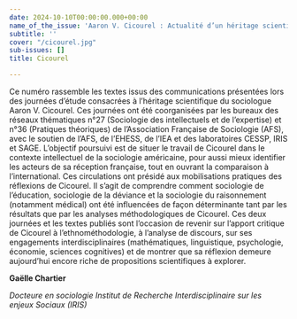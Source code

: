 ```yaml
---
date: 2024-10-10T00:00:00.000+00:00
name_of_the_issue: 'Aaron V. Cicourel : Actualité d’un héritage scientifique (1928-2023)'
subtitle: ''
cover: "/cicourel.jpg"
sub-issues: []
title: Cicourel

---
```

Ce numéro rassemble les textes issus des communications présentées lors des
journées d’étude consacrées à l’héritage scientifique du sociologue Aaron V.
Cicourel.
Ces journées ont été coorganisées par les bureaux des réseaux thématiques n°27
(Sociologie des intellectuels et de l’expertise) et n°36 (Pratiques théoriques) de
l’Association Française de Sociologie (AFS), avec le soutien de l’AFS, de l’EHESS,
de l’IEA et des laboratoires CESSP, IRIS et SAGE.
L’objectif poursuivi est de situer le travail de Cicourel dans le contexte intellectuel de
la sociologie américaine, pour aussi mieux identifier les acteurs de sa réception
française, tout en ouvrant la comparaison à l’international.
Ces circulations ont présidé aux mobilisations pratiques des réflexions de Cicourel.
Il s’agit de comprendre comment sociologie de l’éducation, sociologie de la déviance
et la sociologie du raisonnement (notamment médical) ont été influencées de façon
déterminante tant par les résultats que par les analyses méthodologiques de
Cicourel.
Ces deux journées et les textes publiés sont l’occasion de revenir sur l’apport critique
de Cicourel à l’ethnométhodologie, à l’analyse de discours, sur ses engagements
interdisciplinaires (mathématiques, linguistique, psychologie, économie, sciences
cognitives) et de montrer que sa réflexion demeure aujourd’hui encore riche de
propositions scientifiques à explorer.

**Gaëlle Chartier**

*Docteure en sociologie*
*Institut de Recherche Interdisciplinaire sur les enjeux Sociaux (IRIS)*